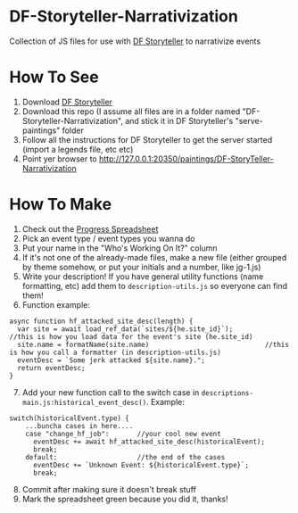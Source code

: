 # DF-Storyteller-Narrativization
Collection of JS files for use with [DF Storyteller](https://dfstoryteller.com/) to narrativize events

# How To See
1. Download [DF Storyteller](https://dfstoryteller.com/)
2. Download this repo (I assume all files are in a folder named "DF-Storyteller-Narrativization", and stick it in DF Storyteller's "serve-paintings" folder
3. Follow all the instructions for DF Storyteller to get the server started (import a legends file, etc etc)
4. Point yer browser to http://127.0.0.1:20350/paintings/DF-StoryTeller-Narrativization

# How To Make
1. Check out the [Progress Spreadsheet](https://docs.google.com/spreadsheets/d/1zibCyKqFcGRJJAd8bNuZajhuvU5_9NBSVnEu0V_6JDU/edit?usp=sharing)
2. Pick an event type / event types you wanna do
3. Put your name in the "Who's Working On It?" column
4. If it's not one of the already-made files, make a new file (either grouped by theme somehow, or put your initials and a number, like jg-1.js)
5. Write your description! If you have general utility functions (name formatting, etc) add them to `description-utils.js` so everyone can find them!
6. Function example:
```
async function hf_attacked_site_desc(length) {
  var site = await load_ref_data(`sites/${he.site_id}`);           //this is how you load data for the event's site (he.site_id)
  site.name = formatName(site.name)                             //this is how you call a formatter (in description-utils.js)
  eventDesc = `Some jerk attacked ${site.name}.";
  return eventDesc;
}
```

7. Add your new function call to the switch case in `descriptions-main.js:historical_event_desc()`. Example:
```
switch(historicalEvent.type) {
    ...buncha cases in here....
    case "change_hf_job":       //your cool new event
      eventDesc += await hf_attacked_site_desc(historicalEvent);
      break;
    default:                    //the end of the cases
      eventDesc += `Unknown Event: ${historicalEvent.type}`;
      break;
```
8. Commit after making sure it doesn't break stuff
9. Mark the spreadsheet green because you did it, thanks!

